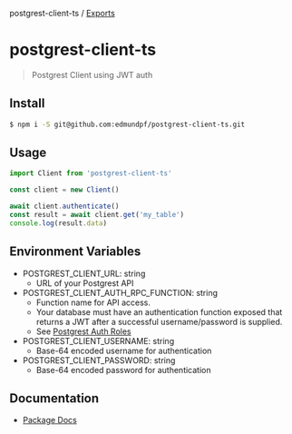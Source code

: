 postgrest-client-ts / [Exports](modules.md)

# postgrest-client-ts

> Postgrest Client using JWT auth

## Install

```bash
$ npm i -S git@github.com:edmundpf/postgrest-client-ts.git
```

## Usage

```javascript
import Client from 'postgrest-client-ts'

const client = new Client()

await client.authenticate()
const result = await client.get('my_table')
console.log(result.data)
```

## Environment Variables

- POSTGREST_CLIENT_URL: string
  - URL of your Postgrest API
- POSTGREST_CLIENT_AUTH_RPC_FUNCTION: string
  - Function name for API access.
  - Your database must have an authentication function exposed that returns a JWT after a successful username/password is supplied.
  - See [Postgrest Auth Roles](https://postgrest.org/en/v4.1/auth.html)
- POSTGREST_CLIENT_USERNAME: string
  - Base-64 encoded username for authentication
- POSTGREST_CLIENT_PASSWORD: string
  - Base-64 encoded password for authentication

## Documentation

- [Package Docs](/docs)
